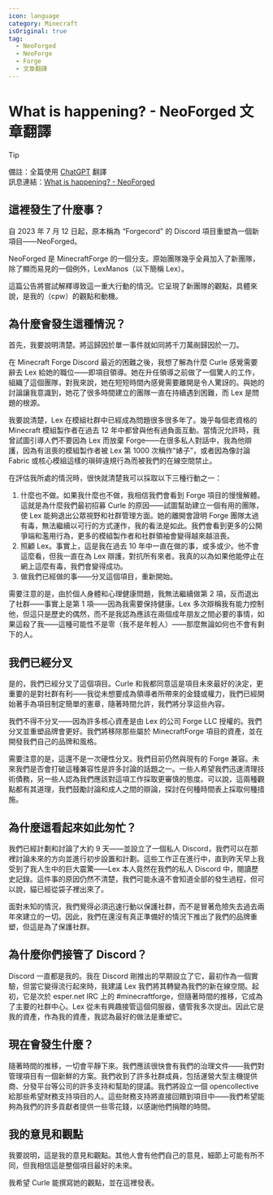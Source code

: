 ```yaml
---
icon: language
category: Minecraft
isOriginal: true
tag:
  - NeoForged
  - NeoForge
  - Forge
  - 文章翻譯
---
```


# What is happening? - NeoForged 文章翻譯

> [!tip]
> 備註：全篇使用 [ChatGPT](https://chatgpt.com/) 翻譯  
> 訊息連結：[What is happening? - NeoForged](https://neoforged.net/news/theproject/)

## 這裡發生了什麼事？

自 2023 年 7 月 12 日起，原本稱為 “Forgecord” 的 Discord 項目重塑為一個新項目——NeoForged。

NeoForged 是 MinecraftForge 的一個分支。原始團隊幾乎全員加入了新團隊，除了顯而易見的一個例外，LexManos（以下簡稱 Lex）。

這篇公告將嘗試解釋導致這一重大行動的情況。它呈現了新團隊的觀點，具體來說，是我的（cpw）的觀點和動機。

## 為什麼會發生這種情況？

首先，我要說明清楚。將這歸因於單一事件就如同將千刀萬剮歸因於一刀。

在 Minecraft Forge Discord 最近的困難之後，我想了解為什麼 Curle 感覺需要辭去 Lex 給她的職位——即項目領導。她在升任領導之前做了一個驚人的工作，組織了這個團隊，對我來說，她在短短時間內感覺需要離開是令人驚訝的。與她的討論讓我意識到，她花了很多時間建立的團隊一直在持續遇到困難，而 Lex 是問題的根源。

我要說清楚，Lex 在模組社群中已經成為問題很多很多年了。幾乎每個老資格的 Minecraft 模組製作者在過去 12 年中都曾與他有過負面互動。當情況允許時，我曾試圖引導人們不要因為 Lex 而放棄 Forge——在很多私人對話中，我為他辯護，因為有沮喪的模組製作者被 Lex 第 1000 次稱作“婊子”，或者因為像討論 Fabric 或核心模組這樣的瑣碎違規行為而被我們的在線空間禁止。

在評估我所處的情況時，很快就清楚我可以採取以下三種行動之一：

1. 什麼也不做。如果我什麼也不做，我相信我們會看到 Forge 項目的慢慢解體。這就是為什麼我們最初招募 Curle 的原因——試圖幫助建立一個有用的團隊，使 Lex 能夠退出公眾視野和社群管理方面。她的離開會證明 Forge 團隊太過有毒，無法繼續以可行的方式運作，我的看法是如此。我們會看到更多的公開爭端和濫用行為，更多的模組製作者和社群領袖會變得越來越沮喪。
2. 照顧 Lex。事實上，這是我在過去 10 年中一直在做的事，或多或少。他不會這麼看，但我一直在為 Lex 辯護，對抗所有來者。我真的以為如果他能停止在網上這麼有毒，我們會變得成功。
3. 做我們已經做的事——分叉這個項目，重新開始。

需要注意的是，由於個人身體和心理健康問題，我無法繼續做第 2 項，反而退出了社群——事實上是第 1 項——因為我需要保持健康。Lex 多次辯稱我有能力控制他，但這只是歷史的偶然，而不是我認為應該在兩個成年朋友之間必要的事情，如果這殺了我——這種可能性不是零（我不是年輕人）——那麼無論如何也不會有剩下的人。

## 我們已經分叉

是的，我們已經分叉了這個項目。Curle 和我都同意這是項目未來最好的決定，更重要的是對社群有利——我從未想要成為領導者所帶來的金錢或權力，我們已經開始著手為項目制定簡單的憲章，隨著時間允許，我們將分享這些內容。

我們不得不分叉——因為許多核心資產是由 Lex 的公司 Forge LLC 授權的。我們分叉並重塑品牌會更好。我們將移除那些屬於 MinecraftForge 項目的資產，並在開發我們自己的品牌和風格。

需要注意的是，這還不是一次硬性分叉。我們目前仍然與現有的 Forge 兼容。未來我們是否會打破這種兼容性是許多討論的話題之一。一些人希望我們迅速清理技術債務，另一些人認為我們應該對這項工作採取更審慎的態度。可以說，這兩種觀點都有其道理，我們鼓勵討論和成人之間的辯論，探討在何種時間表上採取何種措施。

## 為什麼這看起來如此匆忙？

我們已經計劃和討論了大約 9 天——並設立了一個私人 Discord，我們可以在那裡討論未來的方向並進行初步設置和計劃。這些工作正在進行中，直到昨天早上我受到了我人生中的巨大震驚——Lex 本人竟然在我們的私人 Discord 中，閱讀歷史記錄。這件事的原因仍然不清楚，我們可能永遠不會知道全部的發生過程，但可以說，貓已經從袋子裡出來了。

面對未知的情況，我們覺得必須迅速行動以保護社群，而不是冒著危險失去過去兩年來建立的一切。因此，我們在還沒有真正準備好的情況下推出了我們的品牌重塑，但這是為了保護社群。

## 為什麼你們接管了 Discord？

Discord 一直都是我的。我在 Discord 剛推出的早期設立了它，最初作為一個實驗，但當它變得流行起來時，我建議 Lex 我們將其轉變為我們的新在線空間。起初，它是次於 esper.net IRC 上的 #minecraftforge，但隨著時間的推移，它成為了主要的社群中心。Lex 從未有興趣接管這個伺服器，儘管我多次提出。因此它是我的資產，作為我的資產，我認為最好的做法是重塑它。

## 現在會發生什麼？

隨著時間的推移，一切會平靜下來。我們應該很快會有我們的治理文件——我們對管理項目有一個新鮮的方案。我們收到了許多社群成員，包括運營大型主機提供商、分發平台等公司的許多支持和幫助的提議。我們將設立一個 opencollective 給那些希望財務支持項目的人。這些財務支持將直接回饋到項目中——我們希望能夠為我們的許多貢獻者提供一些零花錢，以感謝他們捐贈的時間。

## 我的意見和觀點

我要說明，這是我的意見和觀點。其他人會有他們自己的意見，細節上可能有所不同，但我相信這是整個項目最好的未來。

我希望 Curle 能撰寫她的觀點，並在這裡發表。

